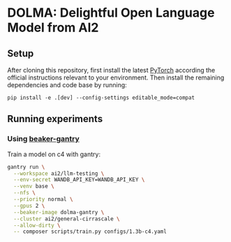 # DOLMA: Delightful Open Language Model from AI2

## Setup

After cloning this repository, first install the latest [PyTorch](https://pytorch.org) according the official instructions relevant to your environment. Then install the remaining dependencies and code base by running:

```
pip install -e .[dev] --config-settings editable_mode=compat
```

## Running experiments

### Using [beaker-gantry](https://github.com/allenai/beaker-gantry)

Train a model on c4 with gantry:

```bash
gantry run \
  --workspace ai2/llm-testing \
  --env-secret WANDB_API_KEY=WANDB_API_KEY \
  --venv base \
  --nfs \
  --priority normal \
  --gpus 2 \
  --beaker-image dolma-gantry \
  --cluster ai2/general-cirrascale \
  --allow-dirty \
  -- composer scripts/train.py configs/1.3b-c4.yaml
```

